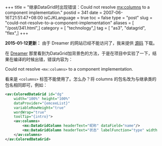+++
title = "继承DataGrid时出现错误：Could not resolve <mx:columns> to a component implementation."
postid = 341
date = 2007-06-16T21:51:47+08:00
isCJKLanguage = true
toc = false
type = "post"
slug = "could-not-resolve-to-a-component-implementation"
aliases = [ "/post/341.html",]
category = [ "technology",]
tag = [ "as3", "datagrid", "flex",]
+++


**2015-01-12更新：** 由于 Dreamer 的网站已经不能访问了，我来提供 [源码][2] 下载。

在 [Dreamer][1] 那里看到为DataGrid加背景色的方法，于是在项目中实验了一下，结果在编译的时候出错，错误内容为：

Could not resolve `<mx:columns>` to a component implementation.

看来是 `<columns>` 标签不能使用了。怎么办？将 columns 的包名改为与继承类的包名相同即可，例如：

``` xml
<av:ColoredDataGrid id="dg" 
	width="100%" height="100%" 
	dataProvider="{emceeList}" 
	variableRowHeight="true" 
	wordWrap="true" 
	toolTip="{intro}">
	<av:columns>
		<mx:DataGridColumn headerText="昵称" dataField="name"/>
		<mx:DataGridColumn headerText="状态" labelFunction="type" width="60"/>
	</av:columns>
</av:ColoredDataGrid> 
```

[1]: http://www.zhuoqun.net/article.asp?id=405
[2]: https://github.com/zrong/as3/blob/master/src/org/zengrong/flex/components/ColoredDataGrid.as
